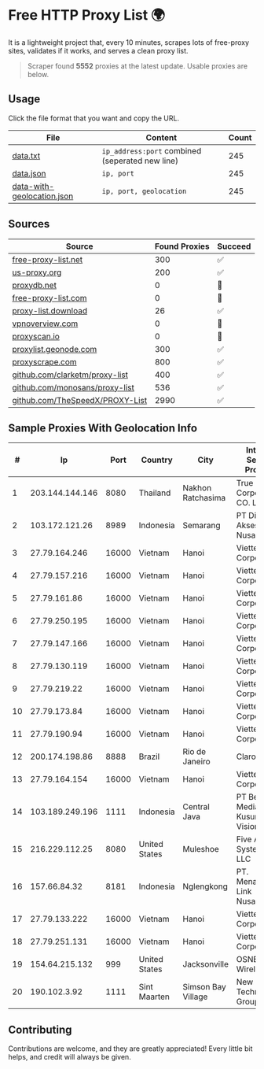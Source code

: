 
# Free HTTP Proxy List 🌍

It is a lightweight project that, every 10 minutes, scrapes lots of free-proxy sites, validates if it works, and serves a clean proxy list.


> Scraper found **5552** proxies at the latest update. Usable proxies are below.

## Usage

Click the file format that you want and copy the URL.


|File|Content|Count|
|----|-------|-----|
|[data.txt](https://raw.githubusercontent.com/themiralay/Proxy-List-World/master/data.txt)|`ip_address:port` combined (seperated new line)|245|
|[data.json](https://raw.githubusercontent.com/themiralay/Proxy-List-World/master/data.json)|`ip, port`|245|
|[data-with-geolocation.json](https://raw.githubusercontent.com/themiralay/Proxy-List-World/master/data-with-geolocation.json)|`ip, port, geolocation`|245|

## Sources

|Source|Found Proxies|Succeed|
|------|-------------|-------|
|[free-proxy-list.net](https://free-proxy-list.net)|300|✅|
|[us-proxy.org](https://www.us-proxy.org)|200|✅|
|[proxydb.net](http://proxydb.net)|0|🚫|
|[free-proxy-list.com](https://free-proxy-list.com/?page=&port=&type%5B%5D=http&type%5B%5D=https&up_time=0&search=Search)|0|🚫|
|[proxy-list.download](https://www.proxy-list.download/HTTP)|26|✅|
|[vpnoverview.com](https://vpnoverview.com/privacy/anonymous-browsing/free-proxy-servers)|0|🚫|
|[proxyscan.io](https://www.proxyscan.io)|0|🚫|
|[proxylist.geonode.com](https://proxylist.geonode.com/api/proxy-list?limit=300&page=1&sort_by=lastChecked&sort_type=desc&protocols=http,https)|300|✅|
|[proxyscrape.com](https://api.proxyscrape.com/v2/?request=displayproxies&protocol=http&timeout=10000&country=all&ssl=all&anonymity=all)|800|✅|
|[github.com/clarketm/proxy-list](https://raw.githubusercontent.com/clarketm/proxy-list/master/proxy-list-raw.txt)|400|✅|
|[github.com/monosans/proxy-list](https://raw.githubusercontent.com/monosans/proxy-list/main/proxies/http.txt)|536|✅|
|[github.com/TheSpeedX/PROXY-List](https://raw.githubusercontent.com/TheSpeedX/PROXY-List/master/http.txt)|2990|✅|


## Sample Proxies With Geolocation Info

|#|Ip|Port|Country|City|Internet Service Provider|
|-|--|----|-------|----|-------------------------|
|1|203.144.144.146|8080|Thailand|Nakhon Ratchasima|True Internet Corporation CO. Ltd.|
|2|103.172.121.26|8989|Indonesia|Semarang|PT Digital Akses Nusantara|
|3|27.79.164.246|16000|Vietnam|Hanoi|Viettel Corporation|
|4|27.79.157.216|16000|Vietnam|Hanoi|Viettel Corporation|
|5|27.79.161.86|16000|Vietnam|Hanoi|Viettel Corporation|
|6|27.79.250.195|16000|Vietnam|Hanoi|Viettel Corporation|
|7|27.79.147.166|16000|Vietnam|Hanoi|Viettel Corporation|
|8|27.79.130.119|16000|Vietnam|Hanoi|Viettel Corporation|
|9|27.79.219.22|16000|Vietnam|Hanoi|Viettel Corporation|
|10|27.79.173.84|16000|Vietnam|Hanoi|Viettel Corporation|
|11|27.79.190.94|16000|Vietnam|Hanoi|Viettel Corporation|
|12|200.174.198.86|8888|Brazil|Rio de Janeiro|Claro S.A|
|13|27.79.164.154|16000|Vietnam|Hanoi|Viettel Corporation|
|14|103.189.249.196|1111|Indonesia|Central Java|PT Berkah Media Kusuma Vision|
|15|216.229.112.25|8080|United States|Muleshoe|Five Area Systems, LLC|
|16|157.66.84.32|8181|Indonesia|Nglengkong|PT. Menaksopal Link Nusantara|
|17|27.79.133.222|16000|Vietnam|Hanoi|Viettel Corporation|
|18|27.79.251.131|16000|Vietnam|Hanoi|Viettel Corporation|
|19|154.64.215.132|999|United States|Jacksonville|OSNET Wireless|
|20|190.102.3.92|1111|Sint Maarten|Simson Bay Village|New Technologies Group N.V.|



## Contributing

Contributions are welcome, and they are greatly appreciated! Every
little bit helps, and credit will always be given.

